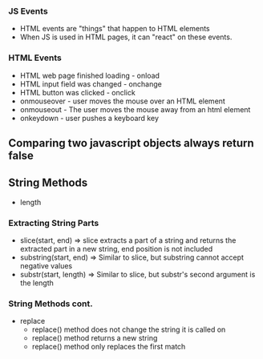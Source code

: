 ### JS Events

- HTML events are "things" that happen to HTML elements
- When JS is used in HTML pages, it can "react" on these events.

### HTML Events
- HTML web page finished loading - onload
- HTML input field was changed - onchange
- HTML button was clicked - onclick
- onmouseover - user moves the mouse over an HTML element
- onmouseout - The user moves the mouse away from an html element
- onkeydown - user pushes a keyboard key

## Comparing two javascript objects always return false


## String Methods
- length

### Extracting String Parts
- slice(start, end) => slice extracts a part of a string and returns the extracted part in a new string, end position is not included
- substring(start, end) => Similar to slice, but substring cannot accept negative values
- substr(start, length) => Similar to slice, but substr's second argument is the length

### String Methods cont.
- replace
  - replace() method does not change the string it is called on
  - replace() method returns a new string
  - replace() method only replaces the first match